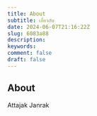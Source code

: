 ```yaml
---
title: About
subtitle: เกี่ยวกับ
date: 2024-06-07T21:16:22Z
slug: 6083a88
description:
keywords:
comment: false
draft: false
---
```

## About
Attajak Janrak
